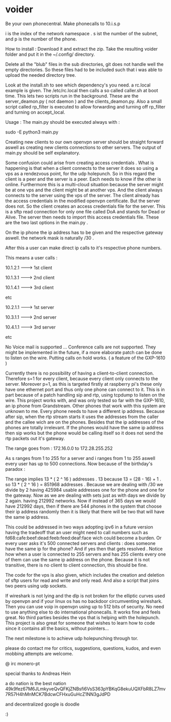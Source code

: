# voider

Be your own phonecentral.
Make phonecalls to 10.i.s.p

i is the index of the network namespace .
s ist the number of the subnet, and p is the number of the phone.

How to install :
Download it and extract the zip. Take the resulting voider folder and put it in the 
~/.config/ directory. 

Delete all the "blub" files in the sub directories, git does not handle well the empty directories.
So these files had to be included such that i was able to upload the needed directory tree.

Look at the install.sh to see which dependency's you need. 
a rc.local example is given. The /etc/rc.local then calls a so called caller.sh at boot time.
This lets two scripts run in the background. These are the server_deamon.py ( not daemon )
and the clients_deamon.py. Also a small script called rp_filter is executed to allow forwarding and turning off rp_filter and turning on accept_local.

Usage :
The main.py should be executed always with :

sudo -E python3 main.py 

Creating new clients to our own openvpn server should be straight forward aswell as creating new clients connections to other servers. The output of main.py should be self explanatory.

Some confusion could arise from creating access credentials .
What is happening is that when a client connects to the server it does so using a vps as a rendezvous point, for the udp holepunch. So in this regard the client is a peer and the server is a peer. Each needs to know if the other is online. 
Furthermore this is a multi-cloud situation because the server might be at one vps and the client might be at another vps. And the client always connects to the server using the vps of the server.
The client already has the access credentials in the modified openvpn certificate.
But the server does not. So the client creates an access credentials file for the server.
This is a sftp read connection for only one file called DoA and stands for Dead or Alive.
The server then needs to import this access credentials file.
These are the two last options in the main.py .

On the ip phone the ip address has to be given and the respective gateway aswell. the network mask is naturally /30 .

After this a user can make direct ip calls to it's respective phone numbers. 

This means a user calls :

10.1.2.1 ---> 1st client

10.1.3.1 ---> 2nd client 

10.1.4.1 ---> 3rd client

etc

10.2.1.1 ---> 1st server 

10.3.1.1 ---> 2nd server 

10.4.1.1 ---> 3rd server

etc



No Voice mail is supported ...
Conference calls are not supported. They might be implemented in the future, if a more elaborate patch can be done to listen on the wire.
Putting calls on hold works. ( a feature of the GXP-1610 )

Currently there is no possibility of having a client-to-client connection. Therefore s=1 for every client, because every client only connects to the server. Moreover p=1, as this is targeted firstly at raspberry pi's these only have one ethernet port and thus only one phone can connect to it. This is in part because of a patch handling sip and rtp, using tcpdump to listen on the wire.
This project works with, and was only tested so far with the GXP-1610, an ip phone from Grandstream.
Other phones that work with this system are unknown to me. 
Every phone needs to have a different ip address. Because after sip, when the rtp stream starts it uses the addresses from the caller and the callee wich are on the phones. Besides that the ip addresses of the phones are totally irrelevant. If the phones would have the same ip address then sip works but the phone would be calling itself so it does not send the rtp packets out it's gateway.

The range goes from :
172.16.0.0 to
172.28.255.252

As s ranges from 1 to 255 for a server and i ranges from 1 to 255 aswell every user has up to 500 connections. Now because of the birthday's paradox :

The range implies 13 * ( 2 ^ 16 ) addresses .
13 because 13 = (28 - 16) + 1 .
so 13 * ( 2 ^ 16 ) = 851968 addresses .
Because we are dealing with /30 we divide by 2 
having 425984 usable addresses one for the phone and one for the gateway.
Now as we are dealing with sets just as with days we divide by 2 again.
having 212992 networks. Now if instead of 365 days we would have 212992 days, then if there are 544 phones in the system that choose their ip address randomly then it is likely that there will be two that will have the same ip address.

This could be addressed in two ways adopting ipv6 in a future version having the tradeoff that an user might need to call numbers such as fd68:cafe:beef:dead:feeb:feed:deaf:face wich could become a burden. Or every user asks it's 500 connected servers and clients : does someone have the same ip for the phone? And if yes then that gets resolved . Notice how when a user is connected to 255 servers and has 255 clients every one of them can use the same ip address on the phone. Because it is not transitive, there is no client to client connection, this should be fine.

The code for the vps is also given, which includes the creation and deletion of sftp users for read and write and only read. And also a script that joins two peers using udp sockets.

If wireshark is not lying and the dlp is not broken for the elliptic curves used by openvpn and if your linux os has no backdoor circumventing wireshark. Then you can use voip in openvpn using up to 512 bits of security.
No need to use anything else to do international phonecalls.
It works fine and feels great. No third parties besides the vps that is helping with the holepunch.
This project is also great for someone that wishes to learn how to code since it contains all the basics, without pointers...

The next milestone is to achieve udp holepunching through tor.

please do contact me for critics, suggestions, questions, kudos, and even mobbing attempts are welcome.

@ irc
monero-pt

special thanks to Andreas Hein

a do nation is the best nation
49k9fez67M6JLmkyveQvQFKjZNBsfi6VsS363pYBKqG8ekuUQXFbR8LZ7mv7R57H4hMnMCK7BdcwCFHxuGuHcZ1NN3gJdPD

and decentralized google is doodle 

:)
